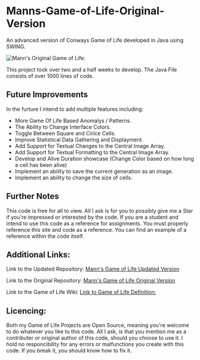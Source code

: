 # Manns-Game-of-Life-Original-Version
An advanced version of Conways Game of Life developed in Java using SWING.

![Mann's Original Game of Life:](https://media.discordapp.net/attachments/334011383140188161/370885888198049792/unknown.png?width=1214&height=683)

This project took over two and a half weeks to develop.
The Java File consists of over 1000 lines of code.

## Future Improvements
In the furture I intend to add multiple features including:
* More Game Of Life Based Anomalys / Patterns.
* The Ability to Change Interface Colors.
* Toggle Between Square and Cirlce Cells.
* Improve Statistical Data Gathering and Displayment.
* Add Support for Textual Changes to the Central Image Array.
* Add Support for Textual Formatting to the Central Image Array.
* Develop and Alive Duration showcase (Change Color based on how long a cell has been alive)
* Implement an ability to save the current generation as an image.
* Implement an ability to change the size of cells.

## Further Notes
This code is free for all to view. All I ask is for you to possibly give me a Star if you're impressed or interested by the code.
If you are a student and intend to use this code as a reference for assignments. You must properly reference this site and code as a reference. You can find an example of a reference within the code itself.

## Additional Links:
Link to the Updated  Repository: [Mann's Game of Life Updated  Version](https://github.com/Mannjamin/Manns-Game-of-Life-Updated-Version)

Link to the Original Repository: [Mann's Game of Life Original Version](https://github.com/Mannjamin/Manns-Game-of-Life-Original-Version-)

Link to the Game of Life Wiki:   [Link to Game of Life Definition:](https://en.wikipedia.org/wiki/Conway%27s_Game_of_Life)

## Licencing:
Both my Game of Life Projects are Open Source, meaning you're welcome to do whatever you like to this code. 
All I ask, is that you mention me as a contributer or original author of this code, should you choose to use it.
I hold no responcibility for any errors or malfunctions you create with this code. If you break it, you should know how to fix it.



 
